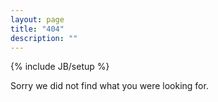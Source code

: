 ```yaml
---
layout: page
title: "404"
description: ""
---
```

{% include JB/setup %}

Sorry we did not find what you were looking for.